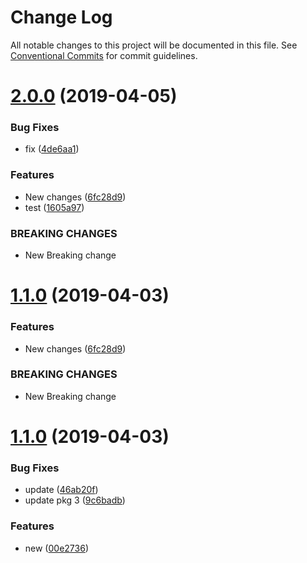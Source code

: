 # Change Log

All notable changes to this project will be documented in this file.
See [Conventional Commits](https://conventionalcommits.org) for commit guidelines.

# [2.0.0](https://github.com/amalgupta08/lerna-repo/compare/@amalgupta08/pkg3@1.1.0...@amalgupta08/pkg3@2.0.0) (2019-04-05)


### Bug Fixes

* fix ([4de6aa1](https://github.com/amalgupta08/lerna-repo/commit/4de6aa1))


### Features

* New changes ([6fc28d9](https://github.com/amalgupta08/lerna-repo/commit/6fc28d9))
* test ([1605a97](https://github.com/amalgupta08/lerna-repo/commit/1605a97))


### BREAKING CHANGES

* New Breaking change





# [1.1.0](https://github.com/amalgupta08/lerna-repo/compare/@amalgupta08/pkg3@1.1.0...@amalgupta08/pkg3@1.1.0) (2019-04-03)


### Features

* New changes ([6fc28d9](https://github.com/amalgupta08/lerna-repo/commit/6fc28d9))


### BREAKING CHANGES

* New Breaking change



# [1.1.0](https://github.com/amalgupta08/lerna-repo/compare/@amalgupta08/pkg3@1.1.0...@amalgupta08/pkg3@1.1.0) (2019-04-03)


### Bug Fixes

* update ([46ab20f](https://github.com/amalgupta08/lerna-repo/commit/46ab20f))
* update pkg 3 ([9c6badb](https://github.com/amalgupta08/lerna-repo/commit/9c6badb))


### Features

* new ([00e2736](https://github.com/amalgupta08/lerna-repo/commit/00e2736))
